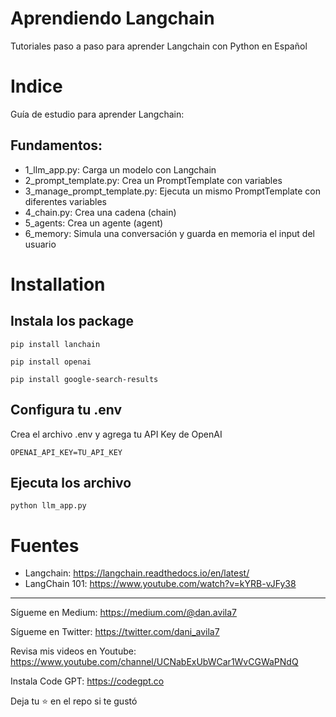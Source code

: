 # Aprendiendo Langchain

Tutoriales paso a paso para aprender Langchain con Python en Español

# Indice
Guía de estudio para aprender Langchain:

## Fundamentos:

- 1_llm_app.py: Carga un modelo con Langchain
- 2_prompt_template.py: Crea un PromptTemplate con variables
- 3_manage_prompt_template.py: Ejecuta un mismo PromptTemplate con diferentes variables
- 4_chain.py: Crea una cadena (chain)
- 5_agents: Crea un agente (agent) 
- 6_memory: Simula una conversación y guarda en memoria el input del usuario

# 

# Installation

## Instala los package 

`pip install lanchain`

`pip install openai`

`pip install google-search-results`

## Configura tu .env

Crea el archivo .env y agrega tu API Key de OpenAI

`OPENAI_API_KEY=TU_API_KEY`

## Ejecuta los archivo

`python llm_app.py`

# Fuentes

- Langchain: https://langchain.readthedocs.io/en/latest/
- LangChain 101: https://www.youtube.com/watch?v=kYRB-vJFy38

<hr>


Sígueme en Medium: https://medium.com/@dan.avila7

Sígueme en Twitter: https://twitter.com/dani_avila7

Revisa mis videos en Youtube: https://www.youtube.com/channel/UCNabExUbWCar1WvCGWaPNdQ

Instala Code GPT: https://codegpt.co

Deja tu ⭐️ en el repo si te gustó